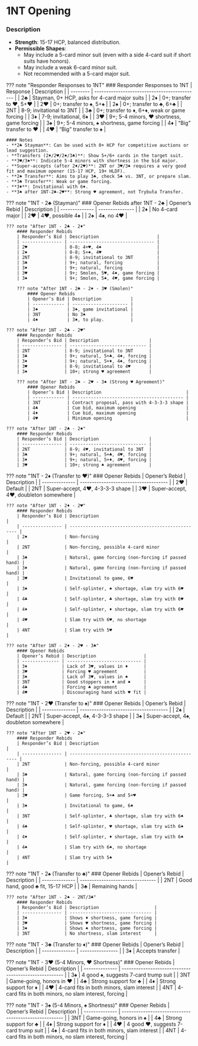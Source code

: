 # 1NT Opening

### Description
- **Strength**: 15-17 HCP, balanced distribution.
- **Permissible Shapes**:
  - May include a 5-card minor suit (even with a side 4-card suit if short suits have honors).
  - May include a weak 6-card minor suit.
  - Not recommended with a 5-card major suit.

??? note "Responder Responses to 1NT"
    ### Responder Responses to 1NT
    | Response | Description                                  |
    | -------- | -------------------------------------------- |
    | 2♣       | Stayman, 0+ HCP, asks for 4-card major suits |
    | 2♦       | 0+; transfer to ♥, 5+♥                       |
    | 2♥       | 0+; transfer to ♠, 5+♠                       |
    | 2♠       | 0+; transfer to ♣, 6+♣                       |
    | 2NT      | 8-9; invitational to 3NT                     |
    | 3♣       | 0+; transfer to ♦, 6+♦, weak or game forcing |
    | 3♦       | 7-9; invitational, 6♦                        |
    | 3♥       | 9+; 5-4 minors, ♥ shortness, game forcing    |
    | 3♠       | 9+; 5-4 minors, ♠ shortness, game forcing    |
    | 4♦       | “Big” transfer to ♥                          |
    | 4♥       | “Big” transfer to ♠                          |

    #### Notes
    - **2♣ Stayman**: Can be used with 0+ HCP for competitive auctions or lead suggestion.
    - **Transfers (2♦/2♥/2♠/3♣)**: Show 5+/6+ cards in the target suit.
    - **3♥/3♠**: Indicate 5-4 minors with shortness in the bid major.
    - **Super-accepts (after 2♦/2♥)**: 2NT or 3♥/3♠ requires a very good fit and maximum opener (15-17 HCP, 19+ HLDF).
    - **2♠ Transfer**: Aims to play 3♣, check 5♣ vs. 3NT, or prepare slam.
    - **3♣ Transfer**: Weak or game forcing.
    - **3♦**: Invitational with 6♦.
    - **3♠ after 1NT-2♣-2♥**: Strong ♥ agreement, not Trybuła Transfer.

??? note "1NT - 2♣ (Stayman)"
    ### Opener Rebids after 1NT - 2♣
    | Opener’s Rebid | Description     |
    | -------------- | --------------- |
    | 2♦             | No 4-card major |
    | 2♥             | 4♥, possible 4♠ |
    | 2♠             | 4♠, no 4♥       |

    ??? note "After 1NT - 2♣ - 2♦"
        #### Responder Rebids
        | Responder’s Bid | Description                      |
        | --------------- | -------------------------------- |
        | 2♥              | 0-8; 4+♥, 4♠                     |
        | 2♠              | 0-8; 5+♠, 4♥                     |
        | 2NT             | 8-9; invitational to 3NT         |
        | 3♣              | 9+; natural, forcing             |
        | 3♦              | 9+; natural, forcing             |
        | 3♥              | 9+; Smolen, 5♥, 4♠, game forcing |
        | 3♠              | 9+; Smolen, 5♠, 4♥, game forcing |

        ??? note "After 1NT - 2♣ - 2♦ - 3♥ (Smolen)"
            #### Opener Rebids
            | Opener’s Bid | Description           |
            | ------------ | --------------------- |
            | 3♠           | 3♠, game invitational |
            | 3NT          | No 3♠                 |
            | 4♠           | 3♠, to play.          |

    ??? note "After 1NT - 2♣ - 2♥"
        #### Responder Rebids
        | Responder’s Bid | Description                   |
        | --------------- | ----------------------------- |
        | 2NT             | 8-9; invitational to 3NT      |
        | 3♣              | 9+; natural, 5+♣, 4♠, forcing |
        | 3♦              | 9+; natural, 5+♦, 4♠, forcing |
        | 3♥              | 8-9; invitational to 4♥       |
        | 3♠              | 10+; strong ♥ agreement       |

        ??? note "After 1NT - 2♣ - 2♥ - 3♠ (Strong ♥ Agreement)"
            #### Opener Rebids
            | Opener’s Bid | Description                                |
            | ------------ | ------------------------------------------ |
            | 3NT          | Contract proposal, pass with 4-3-3-3 shape |
            | 4♣           | Cue bid, maximum opening                   |
            | 4♦           | Cue bid, maximum opening                   |
            | 4♥           | Minimum opening                            |

    ??? note "After 1NT - 2♣ - 2♠"
        #### Responder Rebids
        | Responder’s Bid | Description                   |
        | --------------- | ----------------------------- |
        | 2NT             | 8-9; 4♥, invitational to 3NT  |
        | 3♣              | 9+; natural, 5+♣, 4♥, forcing |
        | 3♦              | 9+; natural, 5+♦, 4♥, forcing |
        | 3♥              | 10+; strong ♠ agreement       |

??? note "1NT - 2♦ (Transfer to ♥)"
    ### Opener Rebids
    | Opener’s Rebid | Description                           |
    | -------------- | ------------------------------------- |
    | 2♥             | Default                               |
    | 2NT            | Super-accept, 4♥, 4-3-3-3 shape       |
    | 3♥             | Super-accept, 4♥, doubleton somewhere |

    ??? note "After 1NT - 2♦ - 2♥"
        #### Responder Rebids
        | Responder’s Bid | Description                                        |
        | --------------- | -------------------------------------------------- |
        | 2♠              | Non-forcing                                        |
        | 2NT             | Non-forcing, possible 4-card minor                 |
        | 3♣              | Natural, game forcing (non-forcing if passed hand) |
        | 3♦              | Natural, game forcing (non-forcing if passed hand) |
        | 3♥              | Invitational to game, 6♥                           |
        | 3♠              | Self-splinter, ♠ shortage, slam try with 6♥        |
        | 4♣              | Self-splinter, ♣ shortage, slam try with 6♥        |
        | 4♦              | Self-splinter, ♦ shortage, slam try with 6♥        |
        | 4♥              | Slam try with 6♥, no shortage                      |
        | 4NT             | Slam try with 5♥                                   |

    ??? note "After 1NT - 2♦ - 2♥ - 3♣"
        #### Opener Rebids
        | Opener’s Rebid | Description                  |
        | -------------- | ---------------------------- |
        | 3♦             | Lack of 3♥, values in ♦      |
        | 3♥             | Forcing ♥ agreement          |
        | 3♠             | Lack of 3♥, values in ♠      |
        | 3NT            | Good stoppers in ♦ and ♠     |
        | 4♣             | Forcing ♣ agreement          |
        | 4♥             | Discouraging hand with ♥ fit |

??? note "1NT - 2♥ (Transfer to ♠)"
    ### Opener Rebids
    | Opener’s Rebid | Description                           |
    | -------------- | ------------------------------------- |
    | 2♠             | Default                               |
    | 2NT            | Super-accept, 4♠, 4-3-3-3 shape       |
    | 3♠             | Super-accept, 4♠, doubleton somewhere |

    ??? note "After 1NT - 2♥ - 2♠"
        #### Responder Rebids
        | Responder’s Bid | Description                                        |
        | --------------- | -------------------------------------------------- |
        | 2NT             | Non-forcing, possible 4-card minor                 |
        | 3♣              | Natural, game forcing (non-forcing if passed hand) |
        | 3♦              | Natural, game forcing (non-forcing if passed hand) |
        | 3♥              | Game forcing, 5+♠ and 5+♥                          |
        | 3♠              | Invitational to game, 6♠                           |
        | 3NT             | Self-splinter, ♣ shortage, slam try with 6♠        |
        | 4♣              | Self-splinter, ♥ shortage, slam try with 6♠        |
        | 4♦              | Self-splinter, ♦ shortage, slam try with 6♠        |
        | 4♠              | Slam try with 6♠, no shortage                      |
        | 4NT             | Slam try with 5♠                                   |

??? note "1NT - 2♠ (Transfer to ♣)"
    ### Opener Rebids
    | Opener’s Rebid | Description                      |
    | -------------- | -------------------------------- |
    | 2NT            | Good hand, good ♣ fit, 15-17 HCP |
    | 3♣             | Remaining hands                  |

    ??? note "After 1NT - 2♠ - 2NT/3♣"
        #### Responder Rebids
        | Responder’s Bid | Description                     |
        | --------------- | ------------------------------- |
        | 3♦              | Shows ♦ shortness, game forcing |
        | 3♥              | Shows ♥ shortness, game forcing |
        | 3♠              | Shows ♠ shortness, game forcing |
        | 3NT             | No shortness, slam interest     |

??? note "1NT - 3♣ (Transfer to ♦)"
    ### Opener Rebids
    | Opener’s Rebid | Description      |
    | -------------- | ---------------- |
    | 3♦             | Accepts transfer |

??? note "1NT - 3♥ (5-4 Minors, ♥ Shortness)"
    ### Opener Rebids
    | Opener’s Rebid | Description                                           |
    | -------------- | ----------------------------------------------------- |
    | 3♠             | 4 good ♠, suggests 7-card trump suit                  |
    | 3NT            | Game-going, honors in ♥                               |
    | 4♣             | Strong support for ♣                                  |
    | 4♦             | Strong support for ♦                                  |
    | 4♥             | 4-card fits in both minors, slam interest             |
    | 4NT            | 4-card fits in both minors, no slam interest, forcing |

??? note "1NT - 3♠ (5-4 Minors, ♠ Shortness)"
    ### Opener Rebids
    | Opener’s Rebid | Description                                           |
    | -------------- | ----------------------------------------------------- |
    | 3NT            | Game-going, honors in ♠                               |
    | 4♣             | Strong support for ♣                                  |
    | 4♦             | Strong support for ♦                                  |
    | 4♥             | 4 good ♥, suggests 7-card trump suit                  |
    | 4♠             | 4-card fits in both minors, slam interest             |
    | 4NT            | 4-card fits in both minors, no slam interest, forcing |